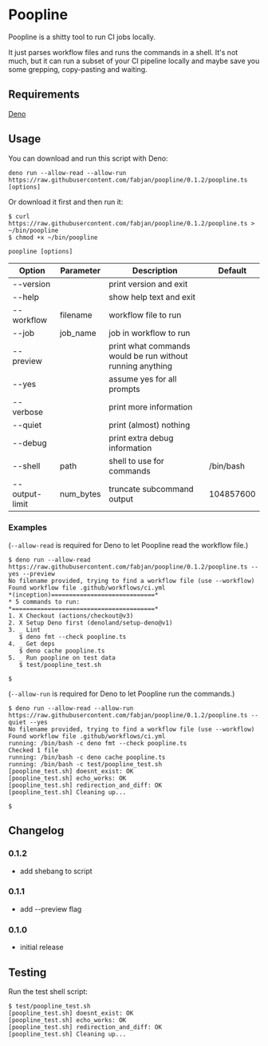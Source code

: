 # Poopline

Poopline is a shitty tool to run CI jobs locally.

It just parses workflow files and runs the commands in a shell.
It's not much, but it can run a subset of your CI pipeline locally and
maybe save you some grepping, copy-pasting and waiting.

## Requirements

[Deno](https://deno.land)

## Usage

You can download and run this script with Deno:

```
deno run --allow-read --allow-run https://raw.githubusercontent.com/fabjan/poopline/0.1.2/poopline.ts [options]
```

Or download it first and then run it:

```shell session
$ curl https://raw.githubusercontent.com/fabjan/poopline/0.1.2/poopline.ts > ~/bin/poopline
$ chmod +x ~/bin/poopline
```

```
poopline [options]
```

| Option | Parameter | Description | Default |
|--------|-----------|-------------|---------|
| --version |  | print version and exit |  |
| --help |  | show help text and exit |  |
| --workflow | filename | workflow file to run |  |
| --job | job_name | job in workflow to run |  |
| --preview |  | print what commands would be run without running anything |  |
| --yes |  | assume yes for all prompts |  |
| --verbose |  | print more information |  |
| --quiet |  | print (almost) nothing |  |
| --debug |  | print extra debug information |  |
| --shell | path | shell to use for commands | /bin/bash |
| --output-limit | num_bytes | truncate subcommand output | 104857600 |

### Examples

(`--allow-read` is required for Deno to let Poopline read the workflow file.)

```shell session
$ deno run --allow-read https://raw.githubusercontent.com/fabjan/poopline/0.1.2/poopline.ts --yes --preview
No filename provided, trying to find a workflow file (use --workflow)
Found workflow file .github/workflows/ci.yml
*(inception)=============================*
* 5 commands to run:
*========================================*
1. X Checkout (actions/checkout@v3)
2. X Setup Deno first (denoland/setup-deno@v1)
3. _ Lint
   $ deno fmt --check poopline.ts
4. _ Get deps
   $ deno cache poopline.ts
5. _ Run poopline on test data
   $ test/poopline_test.sh

$
```

(`--allow-run` is required for Deno to let Poopline run the commands.)

```shell session
$ deno run --allow-read --allow-run https://raw.githubusercontent.com/fabjan/poopline/0.1.2/poopline.ts --quiet --yes
No filename provided, trying to find a workflow file (use --workflow)
Found workflow file .github/workflows/ci.yml
running: /bin/bash -c deno fmt --check poopline.ts
Checked 1 file
running: /bin/bash -c deno cache poopline.ts
running: /bin/bash -c test/poopline_test.sh
[poopline_test.sh] doesnt_exist: OK
[poopline_test.sh] echo_works: OK
[poopline_test.sh] redirection_and_diff: OK
[poopline_test.sh] Cleaning up...

$
```

## Changelog

### 0.1.2
* add shebang to script
### 0.1.1
* add --preview flag
### 0.1.0
* initial release

## Testing

Run the test shell script:

```shell
$ test/poopline_test.sh
[poopline_test.sh] doesnt_exist: OK
[poopline_test.sh] echo_works: OK
[poopline_test.sh] redirection_and_diff: OK
[poopline_test.sh] Cleaning up...
```
